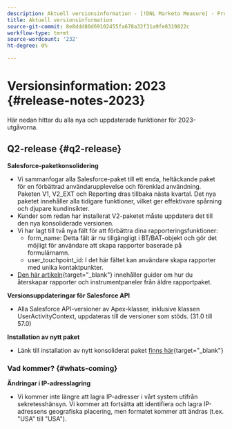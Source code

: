 ```yaml
---
description: Aktuell versionsinformation - [!DNL Marketo Measure] - Produktdokumentation
title: Aktuell versionsinformation
source-git-commit: 8e8ddd80d69102455fa678a32f31a9fe8319822c
workflow-type: tm+mt
source-wordcount: '232'
ht-degree: 0%

---
```


# Versionsinformation: 2023 {#release-notes-2023}

Här nedan hittar du alla nya och uppdaterade funktioner för 2023-utgåvorna.

## Q2-release {#q2-release}

<p>

**Salesforce-paketkonsolidering**

* Vi sammanfogar alla Salesforce-paket till ett enda, heltäckande paket för en förbättrad användarupplevelse och förenklad användning. Paketen V1, V2_EXT och Reporting dras tillbaka nästa kvartal. Det nya paketet innehåller alla tidigare funktioner, vilket ger effektivare spårning och djupare kundinsikter.
* Kunder som redan har installerat V2-paketet måste uppdatera det till den nya konsoliderade versionen.
* Vi har lagt till två nya fält för att förbättra dina rapporteringsfunktioner:
   * form_name: Detta fält är nu tillgängligt i BT/BAT-objekt och gör det möjligt för användare att skapa rapporter baserade på formulärnamn.
   * user_touchpoint_id: I det här fältet kan användare skapa rapporter med unika kontaktpunkter.
* [Den här artikeln](/help/configuration-and-setup/marketo-measure-and-salesforce/salesforce-package-consolidation.md){target="_blank"} innehåller guider om hur du återskapar rapporter och instrumentpaneler från äldre rapportpaket.

**Versionsuppdateringar för Salesforce API**

* Alla Salesforce API-versioner av Apex-klasser, inklusive klassen UserActivityContext, uppdateras till de versioner som stöds. (31.0 till 57.0)

**Installation av nytt paket**

* Länk till installation av nytt konsoliderat paket [finns här](https://login.salesforce.com/packaging/installPackage.apexp?p0=04t1P000000VY6Z){target="_blank"}

### Vad kommer? {#whats-coming}

<p>

**Ändringar i IP-adresslagring**

* Vi kommer inte längre att lagra IP-adresser i vårt system utifrån sekretesshänsyn. Vi kommer att fortsätta att identifiera och lagra IP-adressens geografiska placering, men formatet kommer att ändras (t.ex. &quot;USA&quot; till &quot;USA&quot;).
